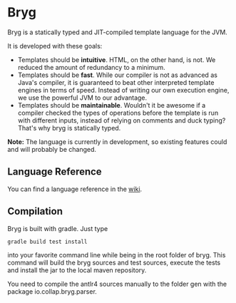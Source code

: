 # Bryg

Bryg is a statically typed and JIT-compiled template language for the JVM.

It is developed with these goals:
- Templates should be **intuitive**. HTML, on the other hand, is not. We reduced the amount of redundancy to a minimum.
- Templates should be **fast**. While our compiler is not as advanced as Java's compiler, it is guaranteed
  to beat other interpreted template engines in terms of speed. Instead of writing our own execution engine, we use
  the powerful JVM to our advantage.
- Templates should be **maintainable**. Wouldn't it be awesome if a compiler checked the types of operations before
  the template is run with different inputs, instead of relying on comments and duck typing? That's why bryg is
  statically typed.
  
**Note:** The language is currently in development, so existing features could and will probably be changed.


## Language Reference

You can find a language reference in the [wiki](https://github.com/Collap/bryg/wiki).


## Compilation

Bryg is built with gradle. Just type

    gradle build test install
    
into your favorite command line while being in the root folder of bryg. This command will build the bryg sources and test sources, execute the tests and install the jar to the local maven repository.

You need to compile the antlr4 sources manually to the folder gen with the package io.collap.bryg.parser.